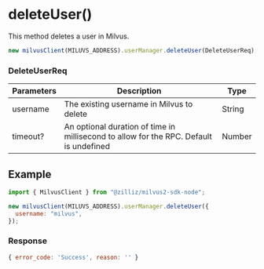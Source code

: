 # deleteUser()

This method deletes a user in Milvus.

```javascript
new milvusClient(MILUVS_ADDRESS).userManager.deleteUser(DeleteUserReq);
```

### DeleteUserReq

| Parameters | Description                                                                            | Type   |
| ---------- | -------------------------------------------------------------------------------------- | ------ |
| username   | The existing username in Milvus to delete                                              | String |
| timeout?   | An optional duration of time in millisecond to allow for the RPC. Default is undefined | Number |

## Example

```javascript
import { MilvusClient } from "@zilliz/milvus2-sdk-node";

new milvusClient(MILUVS_ADDRESS).userManager.deleteUser({
  username: "milvus",
});
```

### Response

```javascript
{ error_code: 'Success', reason: '' }
```
